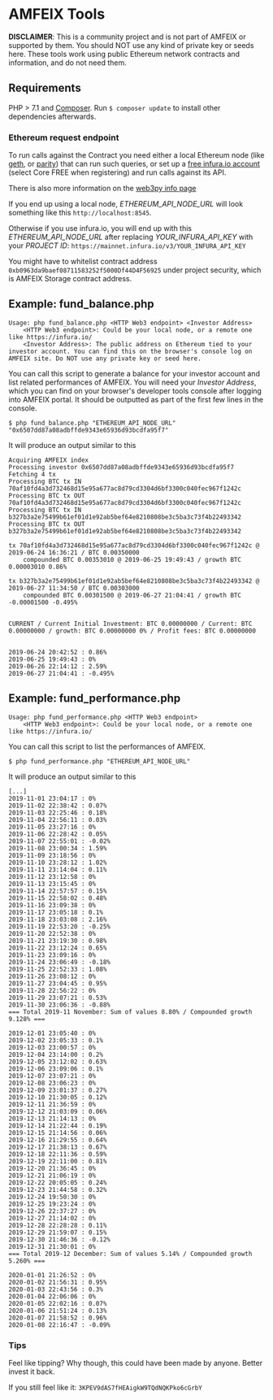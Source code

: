 AMFEIX Tools
============

**DISCLAIMER**: This is a community project and is not part of AMFEIX or supported by them. You should NOT use any kind of private key or seeds here. These tools work using public Ethereum network contracts and information, and do not need them.

## Requirements
PHP > 7.1 and [Composer](https://getcomposer.org/). Run `$ composer update` to install other dependencies afterwards.

### Ethereum request endpoint
To run calls against the Contract you need either a local Ethereum node (like [geth](https://ethereum.github.io/go-ethereum/), or [parity](https://www.parity.io/)) that can run such queries, or set up a [free infura.io account](https://infura.io/) (select Core FREE when registering) and run calls against its API.

There is also more information on the [web3py info page](https://web3py.readthedocs.io/en/stable/node.html)



If you end up using a local node, *ETHEREUM_API_NODE_URL* will look something like this `http://localhost:8545`.


Otherwise if you use infura.io, you will end up with this *ETHEREUM_API_NODE_URL* after replacing *YOUR_INFURA_API_KEY* with your *PROJECT ID*:  `https://mainnet.infura.io/v3/YOUR_INFURA_API_KEY`

You might have to whitelist contract address `0xb0963da9baef08711583252f5000Df44D4F56925` under project security, which is AMFEIX Storage contract address.


## Example: fund_balance.php
```
Usage: php fund_balance.php <HTTP Web3 endpoint> <Investor Address>
	<HTTP Web3 endpoint>: Could be your local node, or a remote one like https://infura.io/
	<Investor Address>: The public address on Ethereum tied to your investor account. You can find this on the browser's console log on AMFEIX site. Do NOT use any private key or seed here.
```


You can call this script to generate a balance for your investor account and list related performances of AMFEIX. You will need your *Investor Address*, which you can find on your browser's developer tools console after logging into AMFEIX portal. It should be outputted as part of the first few lines in the console.

```
$ php fund_balance.php "ETHEREUM_API_NODE_URL" "0x6507dd87a08adbffde9343e65936d93bcdfa95f7"
```

It will produce an output similar to this
```
Acquiring AMFEIX index
Processing investor 0x6507dd87a08adbffde9343e65936d93bcdfa95f7
Fetching 4 tx
Processing BTC tx IN  70af10fd4a3d732468d15e95a677ac8d79cd3304d6bf3300c040fec967f1242c
Processing BTC tx OUT 70af10fd4a3d732468d15e95a677ac8d79cd3304d6bf3300c040fec967f1242c
Processing BTC tx IN  b327b3a2e75499b61ef01d1e92ab5bef64e8210808be3c5ba3c73f4b22493342
Processing BTC tx OUT b327b3a2e75499b61ef01d1e92ab5bef64e8210808be3c5ba3c73f4b22493342

tx 70af10fd4a3d732468d15e95a677ac8d79cd3304d6bf3300c040fec967f1242c @ 2019-06-24 16:36:21 / BTC 0.00350000
	compounded BTC 0.00353010 @ 2019-06-25 19:49:43 / growth BTC 0.00003010 0.86%

tx b327b3a2e75499b61ef01d1e92ab5bef64e8210808be3c5ba3c73f4b22493342 @ 2019-06-27 11:34:50 / BTC 0.00303000
	compounded BTC 0.00301500 @ 2019-06-27 21:04:41 / growth BTC -0.00001500 -0.495%


CURRENT / Current Initial Investment: BTC 0.00000000 / Current: BTC 0.00000000 / growth: BTC 0.00000000 0% / Profit fees: BTC 0.00000000


2019-06-24 20:42:52 : 0.86%
2019-06-25 19:49:43 : 0%
2019-06-26 22:14:12 : 2.59%
2019-06-27 21:04:41 : -0.495%
```


## Example: fund_performance.php
```
Usage: php fund_performance.php <HTTP Web3 endpoint>
	<HTTP Web3 endpoint>: Could be your local node, or a remote one like https://infura.io/
```

You can call this script to list the performances of AMFEIX. 

```
$ php fund_performance.php "ETHEREUM_API_NODE_URL"
```

It will produce an output similar to this
```
[...]
2019-11-01 23:04:17 : 0%
2019-11-02 22:38:42 : 0.07%
2019-11-03 22:25:46 : 0.18%
2019-11-04 22:56:11 : 0.03%
2019-11-05 23:27:16 : 0%
2019-11-06 22:28:42 : 0.05%
2019-11-07 22:55:01 : -0.02%
2019-11-08 23:00:34 : 1.59%
2019-11-09 23:18:56 : 0%
2019-11-10 23:28:12 : 1.02%
2019-11-11 23:14:04 : 0.11%
2019-11-12 23:12:58 : 0%
2019-11-13 23:15:45 : 0%
2019-11-14 22:57:57 : 0.15%
2019-11-15 22:58:02 : 0.48%
2019-11-16 23:09:38 : 0%
2019-11-17 23:05:18 : 0.1%
2019-11-18 23:03:08 : 2.16%
2019-11-19 22:53:20 : -0.25%
2019-11-20 22:52:38 : 0%
2019-11-21 23:19:30 : 0.98%
2019-11-22 23:12:24 : 0.65%
2019-11-23 23:09:16 : 0%
2019-11-24 23:06:49 : -0.18%
2019-11-25 22:52:33 : 1.08%
2019-11-26 23:08:12 : 0%
2019-11-27 23:04:45 : 0.95%
2019-11-28 22:56:22 : 0%
2019-11-29 23:07:21 : 0.53%
2019-11-30 23:06:36 : -0.88%
=== Total 2019-11 November: Sum of values 8.80% / Compounded growth 9.128% ===

2019-12-01 23:05:40 : 0%
2019-12-02 23:05:33 : 0.1%
2019-12-03 23:00:57 : 0%
2019-12-04 23:14:00 : 0.2%
2019-12-05 23:12:02 : 0.63%
2019-12-06 23:09:06 : 0.1%
2019-12-07 23:07:21 : 0%
2019-12-08 23:06:23 : 0%
2019-12-09 23:01:37 : 0.27%
2019-12-10 21:30:05 : 0.12%
2019-12-11 21:36:59 : 0%
2019-12-12 21:03:09 : 0.06%
2019-12-13 21:14:13 : 0%
2019-12-14 21:22:44 : 0.19%
2019-12-15 21:14:56 : 0.06%
2019-12-16 21:29:55 : 0.64%
2019-12-17 21:38:13 : 0.67%
2019-12-18 22:11:36 : 0.59%
2019-12-19 22:11:00 : 0.81%
2019-12-20 21:36:45 : 0%
2019-12-21 21:06:19 : 0%
2019-12-22 20:05:05 : 0.24%
2019-12-23 21:44:58 : 0.32%
2019-12-24 19:50:30 : 0%
2019-12-25 19:23:24 : 0%
2019-12-26 22:37:27 : 0%
2019-12-27 21:14:02 : 0%
2019-12-28 22:28:28 : 0.11%
2019-12-29 21:59:07 : 0.15%
2019-12-30 21:46:36 : -0.12%
2019-12-31 21:30:01 : 0%
=== Total 2019-12 December: Sum of values 5.14% / Compounded growth 5.260% ===

2020-01-01 21:26:52 : 0%
2020-01-02 21:56:31 : 0.95%
2020-01-03 22:43:56 : 0.3%
2020-01-04 22:06:06 : 0%
2020-01-05 22:02:16 : 0.07%
2020-01-06 21:51:24 : 0.13%
2020-01-07 21:58:52 : 0.96%
2020-01-08 22:16:47 : -0.09%
```

### Tips
Feel like tipping? Why though, this could have been made by anyone. Better invest it back.

If you still feel like it: `3KPEV9dAS7fHEAigkW9TQdNQKPko6cGrbY`
